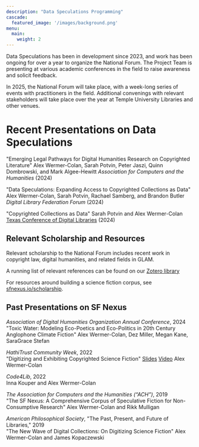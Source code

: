 ```yaml
---
description: "Data Speculations Programming"
cascade:
  featured_image: '/images/background.png'
menu:
  main:
    weight: 2
---
```

Data Speculations has been in development since 2023, and work has been ongoing for over a year to organize the National Forum. The Project Team is presenting at various academic conferences in the field to raise awareness and solicit feedback. 

In 2025, the National Forum will take place, with a week-long series of events with practitioners in the field. Additional convenings with relevant stakeholders will take place over the year at Temple University Libraries and other venues.

# Recent Presentations on Data Speculations
"Emerging Legal Pathways for Digital Humanities Research on Copyrighted Literature"
Alex Wermer-Colan, Sarah Potvin, Peter Jaszi, Quinn Dombrowski, and Mark Algee-Hewitt
*Association for Computers and the Humanities* (2024)

"Data Speculations: Expanding Access to Copyrighted Collections as Data"
Alex Wermer-Colan, Sarah Potvin, Rachael Samberg, and Brandon Butler
*Digital Library Federation Forum* (2024) 

"Copyrighted Collections as Data"
Sarah Potvin and Alex Wermer-Colan
[Texas Conference of Digital Libraries](https://tcdl2024.sched.com/) (2024)

## Relevant Scholarship and Resources
Relevant scholarship to the National Forum includes recent work in copyright law, digital humanities, and related fields in GLAM.

A running list of relevant references can be found on our [Zotero library](https://www.zotero.org/groups/5232836/data_speculations)

For resources around building a science fiction corpus, see [sfnexus.io/scholarship](https://sfnexus.io/scholarship/).

## Past Presentations on SF Nexus
_Association of Digital Humanities Organization Annual Conference_, 2024  
"Toxic Water: Modeling Eco-Poetics and Eco-Politics in 20th Century Anglophone Climate Fiction"
Alex Wermer-Colan, Dez Miller, Megan Kane, SaraGrace Stefan

_HathiTrust Community Week_, 2022  
"Digitizing and Exhibiting Copyrighted Science Fiction"
[Slides](https://www.youtube.com/watch?v=LZKDe5SBECQ)
[Video](https://www.youtube.com/watch?v=LZKDe5SBECQ)
Alex Wermer-Colan

_Code4Lib_, 2022  
Inna Kouper and Alex Wermer-Colan

_The Association for Computers and the Humanities (“ACH”)_, 2019  
"The SF Nexus: A Comprehensive Corpus of Speculative Fiction for Non-Consumptive Research"
Alex Wermer-Colan and Rikk Mulligan

_American Philosophical Society_, "The Past, Present, and Future of Libraries," 2019  
"The New Wave of Digital Collections: On Digitizing Science Fiction"
Alex Wermer-Colan and James Kopaczewski

